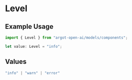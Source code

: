 # Level

## Example Usage

```typescript
import { Level } from "argot-open-ai/models/components";

let value: Level = "info";
```

## Values

```typescript
"info" | "warn" | "error"
```